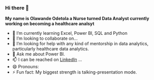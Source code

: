 ### Hi there 👋
**My name is Olawande Odetola a Nurse turned Data Analyst currently working on becoming a healthcare analsyt** 
- 🌱 I’m currently learning Excel, Power BI, SQL and Python 
- 👯 I’m looking to collaborate on...
- 🤔 I’m looking for help with any kind of mentorship in data analytics, particularly healthcare data analytics.
- 💬 Ask me about  Power BI.
- 📫 I can be reached on [LinkedIn](https://www.linkedin.com/in/olawande-odetola-925b35178?utm_source=share&utm_campaign=share_via&utm_content=profile&utm_medium=android_app) ...
- 😄 Pronouns: 
- ⚡ Fun fact: My biggest strength is talking-presentation mode.

